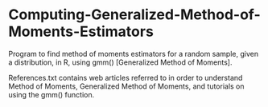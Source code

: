 # Computing-Generalized-Method-of-Moments-Estimators
Program to find method of moments estimators for a random sample, given a distribution, in R, using gmm() [Generalized Method of Moments].

References.txt contains web articles referred to in order to understand Method of Moments, Generalized Method of Moments, and tutorials on using the gmm() function.

